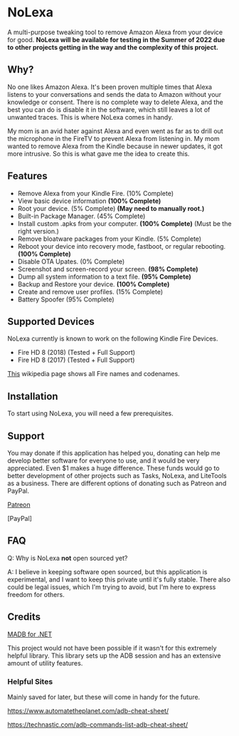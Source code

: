 # NoLexa
A multi-purpose tweaking tool to remove Amazon Alexa from your device for good. **NoLexa will be available for testing in the Summer of 2022 due to other projects getting in the way and the complexity of this project.**

## Why?
No one likes Amazon Alexa. It's been proven multiple times that Alexa listens to your conversations and sends the data to Amazon without your knowledge or consent. There is no complete way to delete Alexa, and the best you can do is disable it in the software, which still leaves a lot of unwanted traces. This is where NoLexa comes in handy. 

My mom is an avid hater against Alexa and even went as far as to drill out the microphone in the FireTV to prevent Alexa from listening in. My mom wanted to remove Alexa from the Kindle because in newer updates, it got more intrusive. So this is what gave me the idea to create this.


## Features
- Remove Alexa from your Kindle Fire. (10% Complete)
- View basic device information **(100% Complete)**
- Root your device. (5% Complete) **(May need to manually root.)**
- Built-in Package Manager. (45% Complete)
- Install custom .apks from your computer. **(100% Complete)** (Must be the right version.)
- Remove bloatware packages from your Kindle. (5% Complete)
- Reboot your device into recovery mode, fastboot, or regular rebooting. **(100% Complete)**
- Disable OTA Upates. (0% Complete)
- Screenshot and screen-record your screen. **(98% Complete)**
- Dump all system information to a text file. **(95% Complete)**
- Backup and Restore your device. **(100% Complete)**
- Create and remove user profiles. (15% Complete)
- Battery Spoofer (95% Complete)
 
 ## Supported Devices
NoLexa currently is known to work on the following Kindle Fire Devices.

- Fire HD 8 (2018) (Tested + Full Support)
- Fire HD 8 (2017) (Tested + Full Support)

[This](https://en.wikipedia.org/wiki/Fire_HD) wikipedia page shows all Fire names and codenames.

## Installation
To start using NoLexa, you will need a few prerequisites.

## Support
You may donate if this application has helped you, donating can help me develop better software for everyone to use, and it would be very appreciated. Even $1 makes a huge difference. These funds would go to better development of other projects such as Tasks, NoLexa, and LiteTools as a business. There are different options of donating such as Patreon and PayPal.

[Patreon](https://patreon.com/byronbytes)

[PayPal]

## FAQ

Q: Why is NoLexa **not** open sourced yet?

A: I believe in keeping software open sourced, but this application is experimental, and I want to keep this private until it's fully stable. There also could be legal issues, which I'm trying to avoid, but I'm here to express freedom for others.

## Credits
[MADB for .NET](https://github.com/quamotion/madb)

This project would not have been possible if it wasn't for this extremely helpful library. This library sets up the ADB session and has an extensive amount of utility features.


### Helpful Sites
Mainly saved for later, but these will come in handy for the future.

https://www.automatetheplanet.com/adb-cheat-sheet/

https://technastic.com/adb-commands-list-adb-cheat-sheet/

